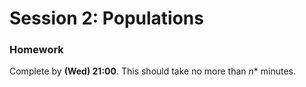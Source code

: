 # Session 2: Populations

<puzzle-template />
<puzzle-template />
<puzzle-template />

### Homework

Complete  by **(Wed) 21:00**.  This should take no more than *n** minutes.